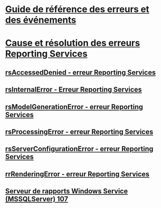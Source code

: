 # [Guide de référence des erreurs et des événements](errors-and-events-reference-reporting-services.md)
# [Cause et résolution des erreurs Reporting Services](cause-and-resolution-of-reporting-services-errors.md)
## [rsAccessedDenied - erreur Reporting Services](rsaccesseddenied-reporting-services-error.md)
## [rsInternalError - Erreur Reporting Services](rsinternalerror-reporting-services-error.md)
## [rsModelGenerationError - erreur Reporting Services](rsmodelgenerationerror-reporting-services-error.md)
## [rsProcessingError - erreur Reporting Services](rsprocessingerror-reporting-services-error.md)
## [rsServerConfigurationError - erreur Reporting Services](rsserverconfigurationerror-reporting-services-error.md)
## [rrRenderingError - erreur Reporting Services](rrrenderingerror-reporting-services-error.md)
## [Serveur de rapports Windows Service (MSSQLServer) 107](report-server-windows-service-mssqlserver-107.md)
